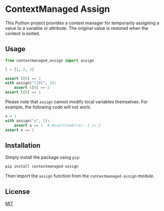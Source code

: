 # ContextManaged Assign

This Python project provides a context manager for temporarily assigning a value to a variable or attribute. The original value is restored when the context is exited.

## Usage

```python
from contextmanaged_assign import assign

l = [1, 2, 3]

assert l[0] == 1
with assign("l[0]", 2):
    assert l[0] == 2
assert l[0] == 1
```

Please note that `assign` cannot modify local variables themselves. For example, the following code will not work:

```python
x = 1
with assign("x", 2):
    assert x == 2  # AssertionError: 1 != 2
assert x == 1
```

## Installation

Simply install the package using `pip`:

```bash
pip install contextmanaged-assign
```

Then import the `assign` function from the `contextmanaged-assign` module.

## License

[MIT](LICENSE)